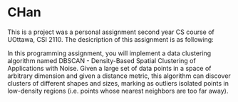 # CHan

This is a project was a personal assignment second year CS course of UOttawa, CSI 2110.
The desicription of this assignment is as following:

In this programming assignment, you will implement a data clustering algorithm named DBSCAN -
Density-Based Spatial Clustering of Applications with Noise. Given a large set of data points in a space
of arbitrary dimension and given a distance metric, this algorithm can discover clusters of different
shapes and sizes, marking as outliers isolated points in low-density regions (i.e. points whose nearest
neighbors are too far away).

